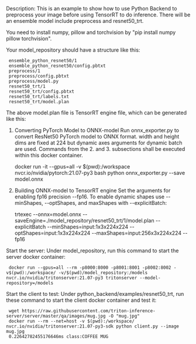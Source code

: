 Description:
This is an example to show how to use Python Backend to preprocess your image before using TensorRT to do inference. There will be an ensemble model include preprocess and resnet50_trt.

You need to install numpy, pillow and torchvision by "pip install numpy pillow torchvision".

Your model_repository should have a structure like this:
     
     ensemble_python_resnet50/1
     ensemble_python_resnet50/config.pbtxt
     preprocess/1
     preprocess/config.pbtxt
     preprocess/model.py
     resnet50_trt/1
     resnet50_trt/config.pbtxt
     resnet50_trt/labels.txt
     resnet50_trt/model.plan
     
The above model.plan file is TensorRT engine file, which can be generated like this:
1. Converting PyTorch Model to ONNX-model
Run onnx_exporter.py to convert ResNet50 PyTorch model to ONNX format. width and height dims are fixed at 224 but dynamic axes arguments for dynamic batch are used. Commands from the 2. and 3. subsections shall be executed within this docker container.

     docker run -it --gpus=all -v $(pwd):/workspace nvcr.io/nvidia/pytorch:21.07-py3 bash
     python onnx_exporter.py --save model.onnx
     
2. Building ONNX-model to TensorRT engine
Set the arguments for enabling fp16 precision --fp16. To enable dynamic shapes use --minShapes, --optShapes, and maxShapes with --explicitBatch:

     trtexec --onnx=model.onnx --saveEngine=./model_repository/resnet50_trt/1/model.plan --explicitBatch --minShapes=input:1x3x224x224 --optShapes=input:1x3x224x224 --maxShapes=input:256x3x224x224 --fp16
     
Start the server:
Under model_repository, run this command to start the server docker container:

     docker run --gpus=all --rm -p8000:8000 -p8001:8001 -p8002:8002 -v$(pwd):/workspace/ -v/$(pwd)/model_repository:/models nvcr.io/nvidia/tritonserver:21.07-py3 tritonserver --model-repository=/models
     
Start the client to test:
Under python_backend/examples/resnet50_trt, run these command to start the client docker container and test it:

     wget https://raw.githubusercontent.com/triton-inference-server/server/master/qa/images/mug.jpg -O "mug.jpg"
     docker run --rm --net=host -v $(pwd):/workspace/ nvcr.io/nvidia/tritonserver:21.07-py3-sdk python client.py --image mug.jpg 
     0.22642782455176646ms class:COFFEE MUG
     
     
     
